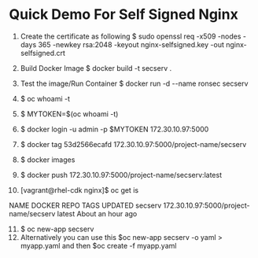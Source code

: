 # Quick Demo For Self Signed Nginx

1. Create the certificate as following
$ sudo openssl req -x509 -nodes -days 365 -newkey rsa:2048 -keyout nginx-selfsigned.key -out nginx-selfsigned.crt

2. Build Docker Image
$ docker build -t secserv .

3. Test the image/Run Container
$ docker run -d --name ronsec secserv

4. $ oc whoami -t

5. $ MYTOKEN=$(oc whoami -t)

6. $ docker login -u admin -p $MYTOKEN 172.30.10.97:5000

7. $ docker tag 53d2566ecafd 172.30.10.97:5000/project-name/secserv

8. $ docker images

9. $ docker push 172.30.10.97:5000/project-name/secserv:latest

10. [vagrant@rhel-cdk nginx]$ oc get is


NAME      DOCKER REPO                       TAGS      UPDATED
secserv   172.30.10.97:5000/project-name/secserv   latest    About an hour ago


11. $ oc new-app secserv
12. Alternatively you can use this $oc new-app secserv -o yaml > myapp.yaml and then $oc create -f myapp.yaml
